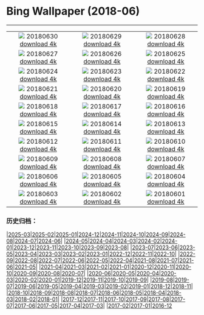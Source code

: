 # Bing Wallpaper (2018-06)
**************
| | | |
|:-:|:-:|:-:|
| ![](https://www.bing.com/az/hprichbg/rb/HONKONG_ZH-CN11971924406_1920x1080.jpg) 20180630 [download 4k](https://www.bing.com/az/hprichbg/rb/HONKONG_ZH-CN11971924406_UHD.jpg) | ![](https://www.bing.com/az/hprichbg/rb/MeteorCrater_ZH-CN10237243221_1920x1080.jpg) 20180629 [download 4k](https://www.bing.com/az/hprichbg/rb/MeteorCrater_ZH-CN10237243221_UHD.jpg) | ![](https://www.bing.com/az/hprichbg/rb/AuroraPhotographer_ZH-CN11480495787_1920x1080.jpg) 20180628 [download 4k](https://www.bing.com/az/hprichbg/rb/AuroraPhotographer_ZH-CN11480495787_UHD.jpg) |
| ![](https://www.bing.com/az/hprichbg/rb/CompositeBeach_ZH-CN9646269492_1920x1080.jpg) 20180627 [download 4k](https://www.bing.com/az/hprichbg/rb/CompositeBeach_ZH-CN9646269492_UHD.jpg) | ![](https://www.bing.com/az/hprichbg/rb/ConcreteDinosaurs_ZH-CN9038296644_1920x1080.jpg) 20180626 [download 4k](https://www.bing.com/az/hprichbg/rb/ConcreteDinosaurs_ZH-CN9038296644_UHD.jpg) | ![](https://www.bing.com/az/hprichbg/rb/MorondavaBaobab_ZH-CN11131924506_1920x1080.jpg) 20180625 [download 4k](https://www.bing.com/az/hprichbg/rb/MorondavaBaobab_ZH-CN11131924506_UHD.jpg) |
| ![](https://www.bing.com/az/hprichbg/rb/MODIS_ZH-CN14242381223_1920x1080.jpg) 20180624 [download 4k](https://www.bing.com/az/hprichbg/rb/MODIS_ZH-CN14242381223_UHD.jpg) | ![](https://www.bing.com/az/hprichbg/rb/ReichenauSommer_ZH-CN10985992170_1920x1080.jpg) 20180623 [download 4k](https://www.bing.com/az/hprichbg/rb/ReichenauSommer_ZH-CN10985992170_UHD.jpg) | ![](https://www.bing.com/az/hprichbg/rb/Europa_ZH-CN11806353149_1920x1080.jpg) 20180622 [download 4k](https://www.bing.com/az/hprichbg/rb/Europa_ZH-CN11806353149_UHD.jpg) |
| ![](https://www.bing.com/az/hprichbg/rb/DogWork_ZH-CN10032511594_1920x1080.jpg) 20180621 [download 4k](https://www.bing.com/az/hprichbg/rb/DogWork_ZH-CN10032511594_UHD.jpg) | ![](https://www.bing.com/az/hprichbg/rb/lotus_ZH-CN12081917194_1920x1080.jpg) 20180620 [download 4k](https://www.bing.com/az/hprichbg/rb/lotus_ZH-CN12081917194_UHD.jpg) | ![](https://www.bing.com/az/hprichbg/rb/WorldRefugeeDay_ZH-CN5421237644_1920x1080.jpg) 20180619 [download 4k](https://www.bing.com/az/hprichbg/rb/WorldRefugeeDay_ZH-CN5421237644_UHD.jpg) |
| ![](https://www.bing.com/az/hprichbg/rb/CypressPygmyOwl_ZH-CN12382299143_1920x1080.jpg) 20180618 [download 4k](https://www.bing.com/az/hprichbg/rb/CypressPygmyOwl_ZH-CN12382299143_UHD.jpg) | ![](https://www.bing.com/az/hprichbg/rb/DUAN_ZH-CN9451316695_1920x1080.jpg) 20180617 [download 4k](https://www.bing.com/az/hprichbg/rb/DUAN_ZH-CN9451316695_UHD.jpg) | ![](https://www.bing.com/az/hprichbg/rb/OstrichDad_ZH-CN8968242630_1920x1080.jpg) 20180616 [download 4k](https://www.bing.com/az/hprichbg/rb/OstrichDad_ZH-CN8968242630_UHD.jpg) |
| ![](https://www.bing.com/az/hprichbg/rb/SpainSurfer_ZH-CN12759707713_1920x1080.jpg) 20180615 [download 4k](https://www.bing.com/az/hprichbg/rb/SpainSurfer_ZH-CN12759707713_UHD.jpg) | ![](https://www.bing.com/az/hprichbg/rb/TinyLadybird_ZH-CN14023054484_1920x1080.jpg) 20180614 [download 4k](https://www.bing.com/az/hprichbg/rb/TinyLadybird_ZH-CN14023054484_UHD.jpg) | ![](https://www.bing.com/az/hprichbg/rb/HenningsvaerFootball_ZH-CN7899320816_1920x1080.jpg) 20180613 [download 4k](https://www.bing.com/az/hprichbg/rb/HenningsvaerFootball_ZH-CN7899320816_UHD.jpg) |
| ![](https://www.bing.com/az/hprichbg/rb/DandelionXray_ZH-CN10220788253_1920x1080.jpg) 20180612 [download 4k](https://www.bing.com/az/hprichbg/rb/DandelionXray_ZH-CN10220788253_UHD.jpg) | ![](https://www.bing.com/az/hprichbg/rb/Kiasma_ZH-CN13083124808_1920x1080.jpg) 20180611 [download 4k](https://www.bing.com/az/hprichbg/rb/Kiasma_ZH-CN13083124808_UHD.jpg) | ![](https://www.bing.com/az/hprichbg/rb/GBRBday_ZH-CN12318325409_1920x1080.jpg) 20180610 [download 4k](https://www.bing.com/az/hprichbg/rb/GBRBday_ZH-CN12318325409_UHD.jpg) |
| ![](https://www.bing.com/az/hprichbg/rb/PenaNationalPalace_ZH-CN12058841312_1920x1080.jpg) 20180609 [download 4k](https://www.bing.com/az/hprichbg/rb/PenaNationalPalace_ZH-CN12058841312_UHD.jpg) | ![](https://www.bing.com/az/hprichbg/rb/YarnBombing_ZH-CN9558012661_1920x1080.jpg) 20180608 [download 4k](https://www.bing.com/az/hprichbg/rb/YarnBombing_ZH-CN9558012661_UHD.jpg) | ![](https://www.bing.com/az/hprichbg/rb/WorldOceanDay_ZH-CN7537097723_1920x1080.jpg) 20180607 [download 4k](https://www.bing.com/az/hprichbg/rb/WorldOceanDay_ZH-CN7537097723_UHD.jpg) |
| ![](https://www.bing.com/az/hprichbg/rb/WhalePod_ZH-CN9101375608_1920x1080.jpg) 20180606 [download 4k](https://www.bing.com/az/hprichbg/rb/WhalePod_ZH-CN9101375608_UHD.jpg) | ![](https://www.bing.com/az/hprichbg/rb/FlyinDrivein_ZH-CN11097970692_1920x1080.jpg) 20180605 [download 4k](https://www.bing.com/az/hprichbg/rb/FlyinDrivein_ZH-CN11097970692_UHD.jpg) | ![](https://www.bing.com/az/hprichbg/rb/AuburnBalloons_ZH-CN8649124966_1920x1080.jpg) 20180604 [download 4k](https://www.bing.com/az/hprichbg/rb/AuburnBalloons_ZH-CN8649124966_UHD.jpg) |
| ![](https://www.bing.com/az/hprichbg/rb/PJ_ZH-CN10859560585_1920x1080.jpg) 20180603 [download 4k](https://www.bing.com/az/hprichbg/rb/PJ_ZH-CN10859560585_UHD.jpg) | ![](https://www.bing.com/az/hprichbg/rb/Liverpool_ZH-CN12418492140_1920x1080.jpg) 20180602 [download 4k](https://www.bing.com/az/hprichbg/rb/Liverpool_ZH-CN12418492140_UHD.jpg) | ![](https://www.bing.com/az/hprichbg/rb/R2R2R_ZH-CN11140090151_1920x1080.jpg) 20180601 [download 4k](https://www.bing.com/az/hprichbg/rb/R2R2R_ZH-CN11140090151_UHD.jpg) |

### 历史归档：

|[2025-03](/../2025-03/2025-03.md)|[2025-02](/../2025-02/2025-02.md)|[2025-01](/../2025-01/2025-01.md)|[2024-12](/../2024-12/2024-12.md)|[2024-11](/../2024-11/2024-11.md)|[2024-10](/../2024-10/2024-10.md)|[2024-09](/../2024-09/2024-09.md)|[2024-08](/../2024-08/2024-08.md)|[2024-07](/../2024-07/2024-07.md)|[2024-06](/../2024-06/2024-06.md)|
|[2024-05](/../2024-05/2024-05.md)|[2024-04](/../2024-04/2024-04.md)|[2024-03](/../2024-03/2024-03.md)|[2024-02](/../2024-02/2024-02.md)|[2024-01](/../2024-01/2024-01.md)|[2023-12](/../2023-12/2023-12.md)|[2023-11](/../2023-11/2023-11.md)|[2023-10](/../2023-10/2023-10.md)|[2023-09](/../2023-09/2023-09.md)|[2023-08](/../2023-08/2023-08.md)|
|[2023-07](/../2023-07/2023-07.md)|[2023-06](/../2023-06/2023-06.md)|[2023-05](/../2023-05/2023-05.md)|[2023-04](/../2023-04/2023-04.md)|[2023-03](/../2023-03/2023-03.md)|[2023-02](/../2023-02/2023-02.md)|[2023-01](/../2023-01/2023-01.md)|[2022-12](/../2022-12/2022-12.md)|[2022-11](/../2022-11/2022-11.md)|[2022-10](/../2022-10/2022-10.md)|
|[2022-09](/../2022-09/2022-09.md)|[2022-08](/../2022-08/2022-08.md)|[2022-07](/../2022-07/2022-07.md)|[2022-06](/../2022-06/2022-06.md)|[2022-05](/../2022-05/2022-05.md)|[2022-04](/../2022-04/2022-04.md)|[2021-08](/../2021-08/2021-08.md)|[2021-07](/../2021-07/2021-07.md)|[2021-06](/../2021-06/2021-06.md)|[2021-05](/../2021-05/2021-05.md)|
|[2021-04](/../2021-04/2021-04.md)|[2021-03](/../2021-03/2021-03.md)|[2021-02](/../2021-02/2021-02.md)|[2021-01](/../2021-01/2021-01.md)|[2020-12](/../2020-12/2020-12.md)|[2020-11](/../2020-11/2020-11.md)|[2020-10](/../2020-10/2020-10.md)|[2020-09](/../2020-09/2020-09.md)|[2020-08](/../2020-08/2020-08.md)|[2020-07](/../2020-07/2020-07.md)|
|[2020-06](/../2020-06/2020-06.md)|[2020-05](/../2020-05/2020-05.md)|[2020-04](/../2020-04/2020-04.md)|[2020-03](/../2020-03/2020-03.md)|[2020-02](/../2020-02/2020-02.md)|[2020-01](/../2020-01/2020-01.md)|[2019-12](/../2019-12/2019-12.md)|[2019-11](/../2019-11/2019-11.md)|[2019-10](/../2019-10/2019-10.md)|[2019-09](/../2019-09/2019-09.md)|
|[2019-08](/../2019-08/2019-08.md)|[2019-07](/../2019-07/2019-07.md)|[2019-06](/../2019-06/2019-06.md)|[2019-05](/../2019-05/2019-05.md)|[2019-04](/../2019-04/2019-04.md)|[2019-03](/../2019-03/2019-03.md)|[2019-02](/../2019-02/2019-02.md)|[2019-01](/../2019-01/2019-01.md)|[2018-12](/../2018-12/2018-12.md)|[2018-11](/../2018-11/2018-11.md)|
|[2018-10](/../2018-10/2018-10.md)|[2018-09](/../2018-09/2018-09.md)|[2018-08](/../2018-08/2018-08.md)|[2018-07](/../2018-07/2018-07.md)|[2018-06](/2018-06.md)|[2018-05](/../2018-05/2018-05.md)|[2018-04](/../2018-04/2018-04.md)|[2018-03](/../2018-03/2018-03.md)|[2018-02](/../2018-02/2018-02.md)|[2018-01](/../2018-01/2018-01.md)|
|[2017-12](/../2017-12/2017-12.md)|[2017-11](/../2017-11/2017-11.md)|[2017-10](/../2017-10/2017-10.md)|[2017-09](/../2017-09/2017-09.md)|[2017-08](/../2017-08/2017-08.md)|[2017-07](/../2017-07/2017-07.md)|[2017-06](/../2017-06/2017-06.md)|[2017-05](/../2017-05/2017-05.md)|[2017-04](/../2017-04/2017-04.md)|[2017-03](/../2017-03/2017-03.md)|
|[2017-02](/../2017-02/2017-02.md)|[2017-01](/../2017-01/2017-01.md)|[2016-12](/../2016-12/2016-12.md)